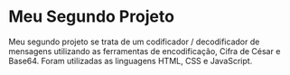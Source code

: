 # Meu Segundo Projeto
Meu segundo projeto se trata de um codificador / decodificador de mensagens utilizando as ferramentas de encodificação, Cifra de César e Base64.
Foram utilizadas as linguagens HTML, CSS e JavaScript.
